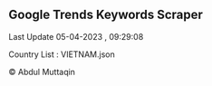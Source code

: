 

## Google Trends Keywords Scraper 
 
Last Update 05-04-2023 , 09:29:08

Country List :
VIETNAM.json



© Abdul Muttaqin 

